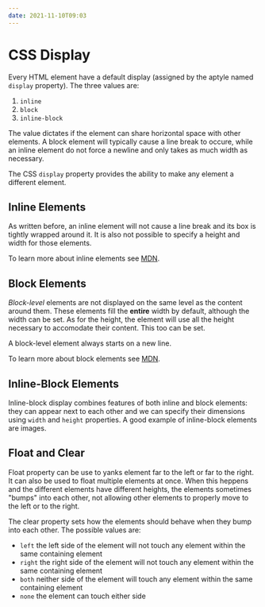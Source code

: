 ```yaml
---
date: 2021-11-10T09:03
---
```


# CSS Display

Every HTML element have a default display (assigned by the aptyle named
`display` property). The three values are:

1. `inline`
2. `block`
3. `inline-block`

The value dictates if the element can share horizontal space with other
elements. A block element will typically cause a line break to occure,
while an inline element do not force a newline and only takes as much width
as necessary.

The CSS `display` property provides the ability to make any element a
different element.

## Inline Elements

As written before, an inline element will not cause a line break and its
box is tightly wrapped around it. It is also not possible to specify a
height and width for those elements.

To learn more about inline elements see
[MDN](https://developer.mozilla.org/en-US/docs/Web/HTML/Inline_elements).

## Block Elements

_Block-level_ elements are not displayed on the same level as the content
around them. These elements fill the **entire** width by default, although
the width can be set. As for the height, the element will use all the
height necessary to accomodate their content. This too can be set.

A block-level element always starts on a new line.

To learn more about block elements see
[MDN](https://developer.mozilla.org/en-US/docs/Web/HTML/Block-level_elements).

## Inline-Block Elements

Inline-block display combines features of both inline and block elements:
they can appear next to each other and we can specify their dimensions
using `width` and `height` properties. A good example of inline-block
elements are images.

## Float and Clear

Float property can be use to yanks element far to the left or far to the
right. It can also be used to float multiple elements at once. When this
heppens and the different elements have different heights, the elements
sometimes "bumps" into each other, not allowing other elements to properly
move to the left or to the right.

The clear property sets how the elements should behave when they bump into
each other. The possible values are:


- `left` the left side of the element will not touch any element within the
same containing element
- `right` the right side of the element will not touch any element within
the same containing element
- `both` neither side of the element will touch any element within the same
containing element
- `none` the element can touch either side


